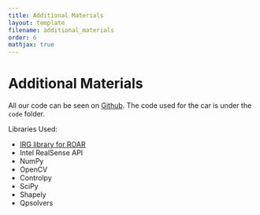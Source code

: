```yaml
---
title: Additional Materials
layout: template
filename: additional_materials
order: 6
mathjax: true
--- 
```


# Additional Materials

All our code can be seen on [Github](https://github.com/rliu4439/EE106AProject). The code used for the car is under the `code` folder.

Libraries Used:
- [IRG library for ROAR](https://github.com/augcog/ROAR)
- Intel RealSense API
- NumPy
- OpenCV
- Controlpy
- SciPy
- Shapely
- Qpsolvers


